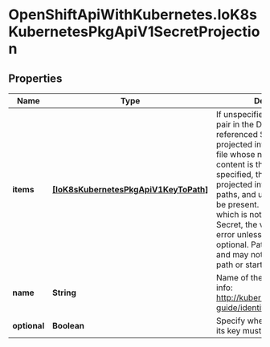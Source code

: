 # OpenShiftApiWithKubernetes.IoK8sKubernetesPkgApiV1SecretProjection

## Properties
Name | Type | Description | Notes
------------ | ------------- | ------------- | -------------
**items** | [**[IoK8sKubernetesPkgApiV1KeyToPath]**](IoK8sKubernetesPkgApiV1KeyToPath.md) | If unspecified, each key-value pair in the Data field of the referenced Secret will be projected into the volume as a file whose name is the key and content is the value. If specified, the listed keys will be projected into the specified paths, and unlisted keys will not be present. If a key is specified which is not present in the Secret, the volume setup will error unless it is marked optional. Paths must be relative and may not contain the &#39;..&#39; path or start with &#39;..&#39;. | [optional] 
**name** | **String** | Name of the referent. More info: http://kubernetes.io/docs/user-guide/identifiers#names | [optional] 
**optional** | **Boolean** | Specify whether the Secret or its key must be defined | [optional] 


